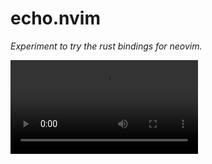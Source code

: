 # echo.nvim

*Experiment to try the rust bindings for neovim.*

<video src="https://github.com/melMass/echo.nvim/assets/7041726/162ceadb-b46b-4e8f-8fab-4fb03f0042f9"/>

Cross platform sound player for neovim (supports wav & mp3)  
Tested on **Native Windows** and **macOS** (should work fine under linux too)

## Limitations

- I doesn't work under [WSL](https://github.com/microsoft/WSL/issues/1631)

## Usage

You can quickly register events from the
[configuration](#configuration)'s `event` field.

You can also use the module in lua:

```lua
local echo = require("echo")

-- Play a sound from path
echo.play_sound("/path/to/file.mp3")

-- Play a sound from the builtins
echo.play_sound("builtin:SUCCESS_2")

-- List builtin sounds
print(vim.inspect(echo.list_builtin_sounds())
-- { "ALERT_1", "ALERT_2", "ALERT_3", "ALERT_4", "ALERT_5", "BUTTON_1", "BUTTON_2", "BUTTON_3", "BUTTON_4", "BUTTON_5", "BUTTON_6", "BUTTON_7", "BUTTON3", "CANCEL_1", "CANCEL_2", "COLLAPSE", "COMPLETE_1", "COMPLETE_2", "COMPLETE_3", "ERROR_1", "ERROR_2", "ERROR_3", "ERROR_4", "ERROR_5", "EXPAND", "NOTIFICATION_1", "NOTIFICATION_2", "NOTIFICATION_3", "NOTIFICATION_4", "NOTIFICATION_5", "NOTIFICATION_6", "NOTIFICATION_7", "NOTIFICATION_8", "NOTIFICATION_9", "SUCCESS_1", "SUCCESS_2", "SUCCESS_3", "TAB_1", "TAB_2", "TAB_3" }

```

## Features

- [x] Performant and cross platform SFX player (using rodio).
- [x] Rust <-> Lua Options
  - [x] Basic Override defaults from Lua
  - [ ] Live update (should just work but not exposed properly yet)
- [ ] Proper Lazy build step:
    - [ ] If possible add a `from_source` option, if not provided the build script should instead download it from github releases.


## Configuration

```lua
opts = {
  amplify = 0.5, -- the default level of amplification if not provided
                 -- (defaults to 1.0)
  demo = false,  -- install the demo events (the ones from the video demo)
  -- custom table of event -> sound mapping)
  events = {
    BufRead = { path = "builtin:EXPAND", amplify = 1.0 },
    BufWrite = { path = "builtin:SUCCESS_2", amplify = 1.0 },
    CursorMovedI = { path = "builtin:BUTTON_3", amplify = 0.45 },
    ExitPre = { path = "builtin:COMPLETE_3", amplify = 1.0 },
    InsertLeave = { path = "builtin:NOTIFICATION_5", amplify = 0.5 },
  }
}
```

- With **lazy**:

*As of version 0.0.1 this will not work since you need the built binary (found
in release), this will be the first thing to be solved for the next version.*

```lua
{
  'melmass/echo.nvim',
  opts = {
    demo = true,
  },
}
```

- Manually:

```lua
require("echo").setup(opts)
```


### Telescope Integration:

There is a telescope picker to preview the builtin sounds:

<video src="https://github.com/melMass/echo.nvim/assets/7041726/ec784fba-e64d-47fe-b578-da2556535070"/>

To register it run: 

```lua
require("telescope").register_extension("echo")
```

You can then call the command: `Telescope echo`

